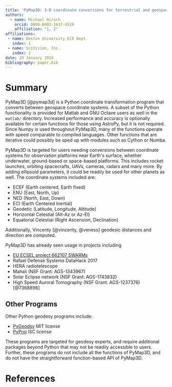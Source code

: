 ```yaml
---
title: 'PyMap3D: 3-D coordinate conversions for terrestrial and geospace environments'
authors:
  - name: Michael Hirsch
    orcid: 0000-0002-1637-6526
    affiliation: "1, 2"
affiliations:
 - name: Boston University ECE Dept.
   index: 1
 - name: SciVision, Inc.
   index: 2
date: 29 January 2018
bibliography: paper.bib
---
```


# Summary

PyMap3D [@pymap3d] is a Python coordinate transformation program that converts between geospace coordinate systems.
A subset of the Python functionality is provided for Matlab and GNU Octave users as well in the ``matlab/`` directory.
Increased performance and accuracy is optionally available for certain functions for those using AstroPy, but it is not required.
Since Numpy is used throughout PyMap3D, many of the functions operate with speed comparable to compiled languages.
Other functions that are iterative could possibly be sped up with modules such as Cython or Numba.

PyMap3D is targeted for users needing conversions between coordinate systems for observation platforms near Earth's surface, whether underwater, ground-based or space-based platforms.
This includes rocket launches, orbiting spacecrafts, UAVs, cameras, radars and many more. 
By adding ellipsoid parameters, it could be readily be used for other planets as well.
The coordinate systems included are:
* ECEF (Earth centered, Earth fixed)
* ENU (East, North, Up)
* NED (North, East, Down)
* ECI (Earth Centered Inertial)
* Geodetic (Latitude, Longitude, Altitude)
* Horizontal Celestial (Alt-Az or Az-El)
* Equatorial Celestial (Right Ascension, Declination)

Additionally, Vincenty [@vincenty, @veness] geodesic distances and direction are computed.

PyMap3D has already seen usage in projects including
* [EU ECSEL project 662107 SWARMs](http://swarms.eu/)
* Rafael Defense Systems DataHack 2017
* HERA radiotelescope
* Mahali (NSF Grant: AGS-1343967)
* Solar Eclipse network (NSF Grant: AGS-1743832)
* High Speed Auroral Tomography (NSF Grant: AGS-1237376) [@7368896]

## Other Programs

Other Python geodesy programs include:

* [PyGeodsy](https://github.com/mrJean1/PyGeodesy) MIT license
* [PyProj](https://github.com/jswhit/pyproj) ISC license

These programs are targeted for geodesy experts, and require additional packages beyond Python that may not be readily accessible to users.
Further, these programs do not include all the functions of PyMap3D, and do not have the straightforward function-based API of PyMap3D.




# References
